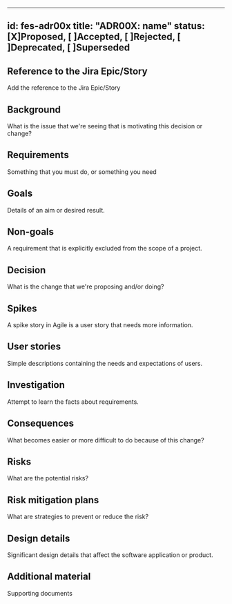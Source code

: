 
---
id: fes-adr00x
title: "ADR00X: name"
status: [X]Proposed, [ ]Accepted, [ ]Rejected, [ ]Deprecated, [ ]Superseded
---

## Reference to the Jira Epic/Story

Add the reference to the Jira Epic/Story

## Background

What is the issue that we're seeing that is motivating this decision or change?

## Requirements

Something that you must do, or something you need

## Goals

Details of an aim or desired result.

## Non-goals

A requirement that is explicitly excluded from the scope of a project.

## Decision

What is the change that we're proposing and/or doing?

## Spikes

A spike story in Agile is a user story that needs more information.

## User stories

Simple descriptions containing the needs and expectations of users.

## Investigation

Attempt to learn the facts about requirements.

## Consequences

What becomes easier or more difficult to do because of this change?

## Risks

What are the potential risks?

## Risk mitigation plans

What are strategies to prevent or reduce the risk?

## Design details

Significant design details that affect the software application or product.

## Additional material

Supporting documents
